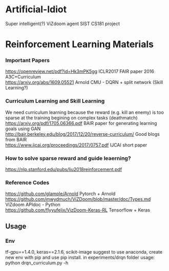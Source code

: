 # Artificial-Idiot
Super intelligent(?) ViZdoom agent
SIST CS181 project
# Reinforcement Learning Materials

### Important Papers
https://openreview.net/pdf?id=Hk3mPK5gg ICLR2017 FAIR paper 2016 A3C+Curriculum <br>
https://arxiv.org/abs/1609.05521  Arnold CMU - DQRN + split network (Skill Learning?) <br>

### Curriculum Learning and Skill Learning
We need curriculum learning because the reward (e.g. kill an enemy) is too sparse at the training begining on complex tasks (deathmatch) <br>
https://arxiv.org/pdf/1705.06366.pdf BAIR paper for generating learning goals using GAN <br>
http://bair.berkeley.edu/blog/2017/12/20/reverse-curriculum/ Good blogs from BAIR <br>
https://www.ijcai.org/proceedings/2017/0757.pdf  IJCAI short paper <br>

### How to solve sparse reward and guide leaerning?
https://nlp.stanford.edu/pubs/liu2018reinforcement.pdf

### Reference Codes
https://github.com/glample/Arnold  Pytorch + Arnold <br>
https://github.com/mwydmuch/ViZDoom/blob/master/doc/Types.md ViZdoom APIdoc - Python <br>
https://github.com/flyyufelix/VizDoom-Keras-RL Tensorflow + Keras <br>

## Usage
### Env
tf-gpu==1.4.0, keras==2.1.6, scikit-image
suggest to use anaconda, create new env with pip
and use pip install.
in experiments/drqn folder
usage:
python drqn_curriculum.py -h
